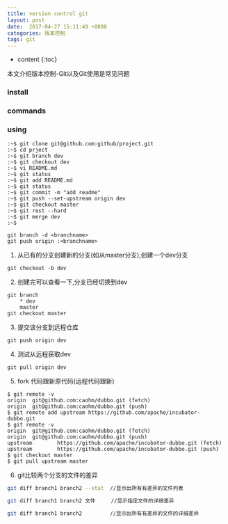 ```yaml
---
title: version control git
layout: post
date:  2017-04-27 15:11:49 +0800 
categories: 版本控制
tags: git
---
```



* content
{:toc}


本文介绍版本控制-Git以及Git使用是常见问题










### install

### commands

### using

```
:~$ git clone git@github.com:github/project.git 
:~$ cd prject
:~$ git branch dev
:~$ git checkout dev
:~$ vi README.md
:~$ git status
:~$ git add README.md
:~$ git status
:~$ git commit -m "add readme"
:~$ git push --set-upstream origin dev
:~$ git checkout master
:~$ git rest --hard
:~$ git merge dev
:~$ 

git branch -d <branchname>
git push origin :<branchname>

```

1. 从已有的分支创建新的分支(如从master分支),创建一个dev分支

```
git checkout -b dev
```

2. 创建完可以查看一下,分支已经切换到dev

```
git branch
    * dev
    master
git checkout master    
```
3. 提交该分支到远程仓库

``` shell
git push origin dev
```

4. 测试从远程获取dev

```
git pull origin dev
```

5. fork 代码跟新原代码(远程代码跟新)

```
$ git remote -v
origin  git@github.com:caohm/dubbo.git (fetch)
origin  git@github.com:caohm/dubbo.git (push)
$ git remote add upstream https://github.com/apache/incubator-dubbo.git
$ git remote -v
origin  git@github.com:caohm/dubbo.git (fetch)
origin  git@github.com:caohm/dubbo.git (push)
upstream        https://github.com/apache/incubator-dubbo.git (fetch)
upstream        https://github.com/apache/incubator-dubbo.git (push)
$ git checkout master
$ git pull upstream master

```

6. git比较两个分支的文件的差异


```bash
git diff branch1 branch2 --stat  //显示出所有有差异的文件列表

git diff branch1 branch2 文件     //显示指定文件的详细差异

git diff branch1 branch2         //显示出所有有差异的文件的详细差异

```



